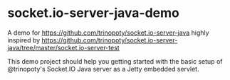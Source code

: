 # socket.io-server-java-demo
A demo for https://github.com/trinopoty/socket.io-server-java highly inspired by https://github.com/trinopoty/socket.io-server-java/tree/master/socket.io-server-test

This demo project should help you getting started with the basic setup of @trinopoty's Socket.IO Java server as a Jetty embedded servlet.
